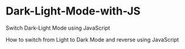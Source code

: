 # Dark-Light-Mode-with-JS
Switch Dark-Light Mode using JavaScript

How to switch from Light to Dark Mode and reverse using JavaScript
